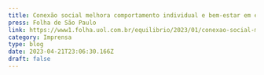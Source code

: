```yaml
---
title: Conexão social melhora comportamento individual e bem-estar em épocas de turbulência
press: Folha de São Paulo
link: https://www1.folha.uol.com.br/equilibrio/2023/01/conexao-social-melhora-comportamento-individual-e-bem-estar-em-epocas-de-turbulencia.shtml
category: Imprensa
type: blog
date: 2023-04-21T23:06:30.166Z
draft: false
---
```

